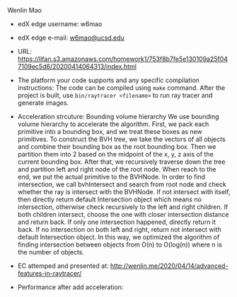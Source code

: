 Wenlin Mao

* edX edge username: w6mao
* edX edge e-mail: w6mao@ucsd.edu

* URL:
https://lifan.s3.amazonaws.com/homework1/753f8b7fe5e130109a25f047109ec5d6/20200414064313/index.html

* The platform your code supports and any specific compilation instructions:
The code can be compiled using `make` command. After the project is built, use
`bin/raytracer <filename>` to run ray tracer and generate images.

* Acceleration strcuture: Bounding volume hierarchy
We use bounding volume hierarchy to accelerate the algorithm. First, we pack each primitive into a bounding box, and we treat these boxes as new primitives. To construct the BVH tree, we take the vectors of all objects and combine their bounding box as the root bounding box. Then we partition them into 2 based on the midpoint of the x, y, z axis of the current bounding box. After that, we recursively traverse down the tree and partition left and right node of the root node. When reach to the end, we put the actual primitive to the BVHNode. In order to find intersection, we call bvhIntersect and search from root node and check whether the ray is intersect with the BVHNode. If not intersect with itself, then directly return default Intersection object which means no intersection, otherwise check recursively to the left and right children. If both children intersect, choose the one with closer intersection distance and return back. If only one intersection happened, directly return it back. If no intersection on both left and right, return not intersect with default Intersection object. In this way, we optimized the algorithm of finding intersection between objects from O(n) to O(log(n)) where n is the number of objects.

* EC attemped and presented at: http://wenlin.me/2020/04/14/advanced-features-in-raytracer/

* Performance after add acceleration:
